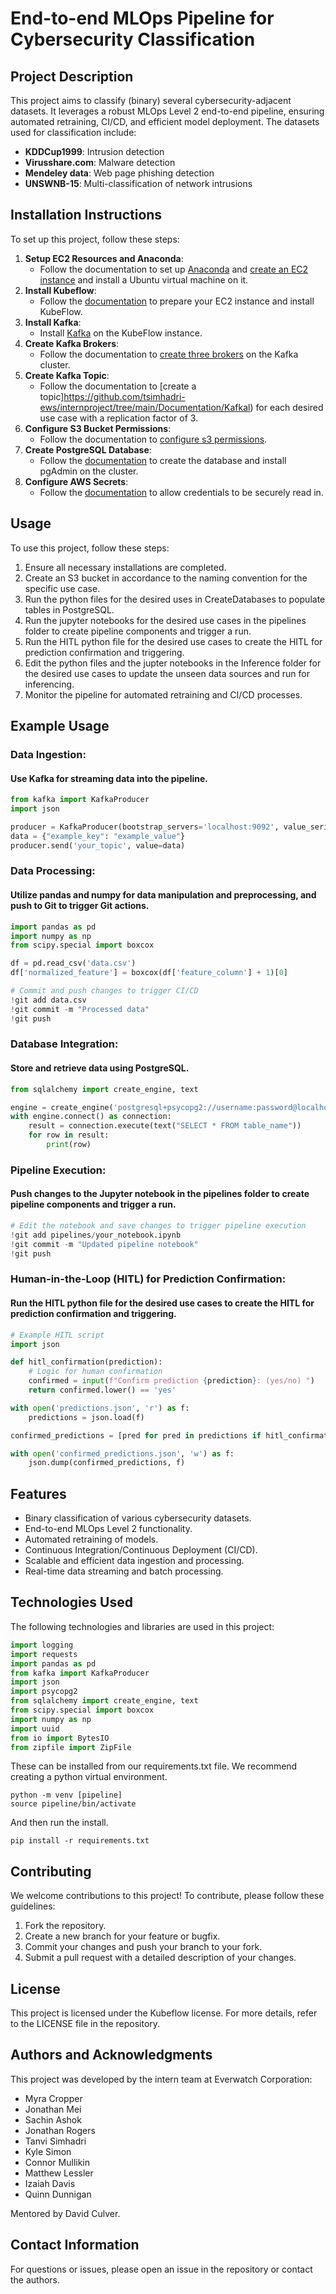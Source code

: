 # End-to-end MLOps Pipeline for Cybersecurity Classification

## Project Description
This project aims to classify (binary) several cybersecurity-adjacent datasets. It leverages a robust MLOps Level 2 end-to-end pipeline, ensuring automated retraining, CI/CD, and efficient model deployment. The datasets used for classification include:
- **KDDCup1999**: Intrusion detection
- **Virusshare.com**: Malware detection
- **Mendeley data**: Web page phishing detection
- **UNSWNB-15**: Multi-classification of network intrusions

## Installation Instructions
To set up this project, follow these steps:

1. **Setup EC2 Resources and Anaconda**:
   - Follow the documentation to set up [Anaconda](https://everwatchsolutions-my.sharepoint.com/personal/kyle_simon_everwatchsolutions_com/_layouts/15/Doc.aspx?sourcedoc={d4b5b174-d832-4649-bd8b-4775bb688c20}&action=edit&wd=target%28AWS%20EC2%20Setup.one%7C4ff51a2b-f919-42fd-8445-e3297aa05de4%2FInstalling%20Anaconda%7C7f1a4c5e-a3ce-499d-a034-1f4737c0200b%2F%29&wdorigin=NavigationUrl) and [create an EC2 instance](https://github.com/tsimhadri-ews/internproject/tree/main/Documentation/EC2_and_Anaconda) and install a Ubuntu virtual machine on it.
2. **Install Kubeflow**:
   - Follow the [documentation](https://github.com/tsimhadri-ews/internproject/blob/main/Documentation/Kubeflow/Kubernetes%20and%20Kubeflow%20-%20Setup.pdf) to prepare your EC2 instance and install KubeFlow.
3. **Install Kafka**:
   - Install [Kafka](https://github.com/tsimhadri-ews/internproject/blob/main/Documentation/Kafka/Kafka%20Workflow_%20Installing%20Kafka%20on%20Ubuntu%2022.pdf) on the KubeFlow instance.
3. **Create Kafka Brokers**:
   - Follow the documentation to [create three brokers](https://github.com/tsimhadri-ews/internproject/tree/main/Documentation/Kafka) on the Kafka cluster.
4. **Create Kafka Topic**:
   - Follow the documentation to [create a topic]https://github.com/tsimhadri-ews/internproject/tree/main/Documentation/Kafkal) for each desired use case with a replication factor of 3.
5. **Configure S3 Bucket Permissions**:
   - Follow the documentation to [configure s3 permissions](https://everwatchsolutions-my.sharepoint.com/personal/kyle_simon_everwatchsolutions_com/_layouts/15/Doc.aspx?sourcedoc={d4b5b174-d832-4649-bd8b-4775bb688c20}&action=edit&wd=target%28Databases.one%7C5ea6a88c-1db6-4e3b-8d85-6a0ce6be28e0%2FS3%20Buckets%20permissions%7Ca79bc9d2-fb3b-4081-a741-4c143ef8a2db%2F%29&wdorigin=NavigationUrl).
6. **Create PostgreSQL Database**:
   - Follow the [documentation](https://github.com/tsimhadri-ews/internproject/blob/main/Documentation/Database/Database%20-%20Setting%20up%20a%20Database.pdf) to create the database and install pgAdmin on the cluster.
7. **Configure AWS Secrets**:
   - Follow the [documentation](https://everwatchsolutions-my.sharepoint.com/personal/kyle_simon_everwatchsolutions_com/_layouts/15/Doc.aspx?sourcedoc={d4b5b174-d832-4649-bd8b-4775bb688c20}&action=edit&wd=target%28Databases.one%7C5ea6a88c-1db6-4e3b-8d85-6a0ce6be28e0%2FRead%20in%20Credentials%20securely%7Cc84ae31e-2c25-4ca6-b6df-442336f42020%2F%29&wdorigin=NavigationUrl) to allow credentials to be securely read in.

## Usage
To use this project, follow these steps:

1. Ensure all necessary installations are completed.
2. Create an S3 bucket in accordance to the naming convention for the specific use case.
3. Run the python files for the desired uses in CreateDatabases to populate tables in PostgreSQL.
4. Run the jupyter notebooks for the desired use cases in the pipelines folder to create pipeline components and trigger a run.
5. Run the HITL python file for the desired use cases to create the HITL for prediction confirmation and triggering.
6. Edit the python files and the jupter notebooks in the Inference folder for the desired use cases to update the unseen data sources and run for inferencing.
7. Monitor the pipeline for automated retraining and CI/CD processes.

## Example Usage

### Data Ingestion:

#### Use Kafka for streaming data into the pipeline.

```python
from kafka import KafkaProducer
import json

producer = KafkaProducer(bootstrap_servers='localhost:9092', value_serializer=lambda v: json.dumps(v).encode('utf-8'))
data = {"example_key": "example_value"}
producer.send('your_topic', value=data)
```

### Data Processing:
#### Utilize pandas and numpy for data manipulation and preprocessing, and push to Git to trigger Git actions.
```python
import pandas as pd
import numpy as np
from scipy.special import boxcox

df = pd.read_csv('data.csv')
df['normalized_feature'] = boxcox(df['feature_column'] + 1)[0]

# Commit and push changes to trigger CI/CD
!git add data.csv
!git commit -m "Processed data"
!git push
```
### Database Integration:
#### Store and retrieve data using PostgreSQL.
```python
from sqlalchemy import create_engine, text

engine = create_engine('postgresql+psycopg2://username:password@localhost:5432/database_name')
with engine.connect() as connection:
    result = connection.execute(text("SELECT * FROM table_name"))
    for row in result:
        print(row)
```
### Pipeline Execution:
#### Push changes to the Jupyter notebook in the pipelines folder to create pipeline components and trigger a run.
```python
# Edit the notebook and save changes to trigger pipeline execution
!git add pipelines/your_notebook.ipynb
!git commit -m "Updated pipeline notebook"
!git push
```
### Human-in-the-Loop (HITL) for Prediction Confirmation:
#### Run the HITL python file for the desired use cases to create the HITL for prediction confirmation and triggering.
```python
# Example HITL script
import json

def hitl_confirmation(prediction):
    # Logic for human confirmation
    confirmed = input(f"Confirm prediction {prediction}: (yes/no) ")
    return confirmed.lower() == 'yes'

with open('predictions.json', 'r') as f:
    predictions = json.load(f)

confirmed_predictions = [pred for pred in predictions if hitl_confirmation(pred)]

with open('confirmed_predictions.json', 'w') as f:
    json.dump(confirmed_predictions, f)
```

## Features
- Binary classification of various cybersecurity datasets.
- End-to-end MLOps Level 2 functionality.
- Automated retraining of models.
- Continuous Integration/Continuous Deployment (CI/CD).
- Scalable and efficient data ingestion and processing.
- Real-time data streaming and batch processing.

## Technologies Used
The following technologies and libraries are used in this project:
```python
import logging
import requests
import pandas as pd
from kafka import KafkaProducer
import json
import psycopg2
from sqlalchemy import create_engine, text
from scipy.special import boxcox
import numpy as np
import uuid
from io import BytesIO
from zipfile import ZipFile
```
These can be installed from our requirements.txt file.
We recommend creating a python virtual environment.
```
python -m venv [pipeline]
source pipeline/bin/activate
```
And then run the install. 
```
pip install -r requirements.txt
```




## Contributing
We welcome contributions to this project! To contribute, please follow these guidelines:

1. Fork the repository.
2. Create a new branch for your feature or bugfix.
3. Commit your changes and push your branch to your fork.
4. Submit a pull request with a detailed description of your changes.

## License
This project is licensed under the Kubeflow license. For more details, refer to the LICENSE file in the repository.

## Authors and Acknowledgments
This project was developed by the intern team at Everwatch Corporation:

- Myra Cropper
- Jonathan Mei
- Sachin Ashok
- Jonathan Rogers
- Tanvi Simhadri
- Kyle Simon
- Connor Mullikin
- Matthew Lessler
- Izaiah Davis
- Quinn Dunnigan

Mentored by David Culver.

## Contact Information
For questions or issues, please open an issue in the repository or contact the authors.
